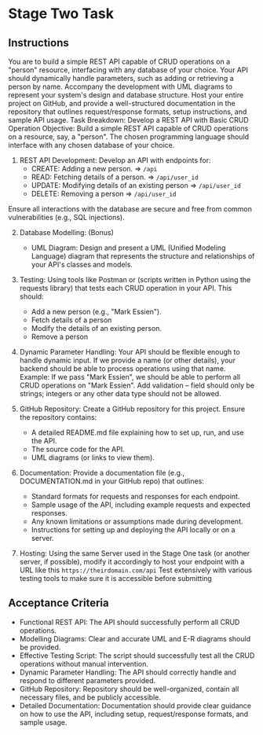 # Stage Two Task
## Instructions
You are to build a simple REST API capable of CRUD operations on a "person" resource, interfacing with any database of your choice. Your API should dynamically handle parameters, such as adding or retrieving a person by name. Accompany the development with UML diagrams to represent your system's design and database structure.  Host your entire project on GitHub, and provide a well-structured documentation in the repository that outlines request/response formats, setup instructions, and sample API usage.
Task Breakdown: Develop a REST API with Basic CRUD Operation
Objective: Build a simple REST API capable of CRUD operations on a resource, say, a "person". The chosen programming language should interface with any chosen database of your choice.


1. REST API Development:
Develop an API with endpoints for:
   - CREATE: Adding a new person.  => `/api`
   - READ: Fetching details of a person.  => `/api/user_id`
   - UPDATE: Modifying details of an existing person => `/api/user_id`
   - DELETE: Removing a person => `/api/user_id`
  
Ensure all interactions with the database are secure and free from common vulnerabilities (e.g., SQL injections).

2. Database Modelling: (Bonus)
   - UML Diagram: Design and present a UML (Unified Modeling Language) diagram that represents the structure and relationships of your API's classes and models.


3. Testing:
   Using tools like Postman or (scripts written in Python using the requests library) that tests each CRUD operation in your API.
   This  should:
   - Add a new person (e.g., "Mark Essien").
   - Fetch details of a person
   - Modify the details of an existing person.
   - Remove a person

4. Dynamic Parameter Handling:
   Your API should be flexible enough to handle dynamic input. If we provide a name (or other details), your backend should be able to process operations using that name.
   Example: If we pass "Mark Essien", we should be able to perform all CRUD operations on "Mark Essien".
   Add validation – field should only be strings; integers or any other data type should not be allowed.


5. GitHub Repository:
   Create a GitHub repository for this project.
   Ensure the repository contains:
   - A detailed README.md file explaining how to set up, run, and use the API.
   - The source code for the API.
   - UML diagrams (or links to view them).



6. Documentation:
   Provide a documentation file (e.g., DOCUMENTATION.md in your GitHub repo) that outlines:
   - Standard formats for requests and responses for each endpoint.
   - Sample usage of the API, including example requests and expected responses.
   - Any known limitations or assumptions made during development.
   - Instructions for setting up and deploying the API locally or on a server.


7. Hosting:
   Using the same Server used in the Stage One task (or another server, if possible), modify it accordingly to  host your endpoint with a URL like this `https://theirdomain.com/api`
   Test extensively with various testing tools to make sure it is accessible before submitting 

## Acceptance Criteria
   - Functional REST API: The API should successfully perform all CRUD operations.
   - Modelling Diagrams: Clear and accurate UML and E-R diagrams should be provided.
   - Effective Testing Script: The script should successfully test all the CRUD operations without manual intervention.
   - Dynamic Parameter Handling: The API should correctly handle and respond to different parameters provided.
   - GitHub Repository: Repository should be well-organized, contain all necessary files, and be publicly accessible.
   - Detailed Documentation: Documentation should provide clear guidance on how to use the API, including setup, request/response formats, and sample usage.

